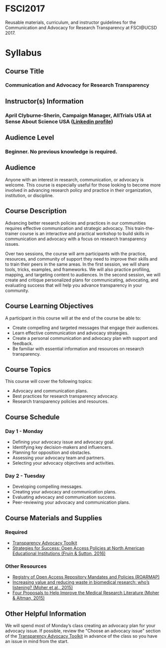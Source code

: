 # FSCI2017
Reusable materials, curriculum, and instructor guidelines for the Communication and Advocacy for Research Transparency at FSCI@UCSD 2017.

# Syllabus

## Course Title
### Communication and Advocacy for Research Transparency

## Instructor(s) Information 
### April Clyburne-Sherin, Campaign Manager, AllTrials USA at Sense About Science USA ([Linkedin profile](https://www.linkedin.com/uas/login?trk=bf&trkInfo=AQHMkGDmbvL6BAAAAVvKDP7I0FFN9IkMaWmeOAdYIsv09g0LaVldlM8lcR0b_SzdWZKqIUiuA3zYcFj4aoBhezq2DPWNUqB7bGpq1DA=&session_redirect=https%3A%2F%2Fwww.linkedin.com%2Fin%2Fapril-clyburne-sherin-30231383))

## Audience Level 
### Beginner. No previous knowledge is required.

## Audience
Anyone with an interest in research, communication, or advocacy is welcome. This course is especially useful for those looking to become more involved in advancing research policy and practice in their organization, institution, or discipline.

## Course Description 
Advancing better research policies and practices in our communities requires effective communication and strategic advocacy. This train-the-trainer course is an interactive and practical workshop to build skills in communication and advocacy with a focus on research transparency issues. 

Over two sessions, the course will arm participants with the practice, resources, and community of support they need to improve their skills and to train their peers in the same areas. In the first session, we will share tools, tricks, examples, and frameworks. We will also practice profiling, mapping, and targeting content to audiences. In the second session, we will create and critique personalized plans for communicating, advocating, and evaluating success that will help you advance transparency in your community.

## Course Learning Objectives 

A participant in this course will at the end of the course be able to:
* Create compelling and targeted messages that engage their audiences.
* Learn effective communication and advocacy strategies.
* Create a personal communication and advocacy plan with support and feedback.
* Be familiar with essential information and resources on research transparency.

## Course Topics

This course will cover the following topics:
* Advocacy and communication plans.
* Best practices for research transparency advocacy.
* Research transparency policies and resources.

## Course Schedule

### Day 1 - Monday 

* Defining your advocacy issue and advocacy goal.
* Identifying key decision-makers and influencers.
* Planning for opposition and obstacles.
* Assessing your advocacy team and partners.
* Selecting your advocacy objectives and activities.

### Day 2 - Tuesday 

* Developing compelling messages.
* Creating your advocacy and communication plans.
* Evaluating advocacy and communication success.
* Peer-reviewing your advocacy and communication plans.

## Course Materials and Supplies

### Required 

* [Transparency Advocacy Toolkit](https://github.com/AllTrialsUSA/FSCI2017/blob/master/Transparency-advocacy-toolkit.md)
* [Strategies for Success: Open Access Policies at North American Educational Institutions (Fruin & Sutton, 2016)](https://github.com/AllTrialsUSA/FSCI2017/blob/master/Strategies-for-Success_Fruin-Sutton-2016.pdf)

### Other Resources

* [Registry of Open Access Repository Mandates and Policies (ROARMAP) ](https://roarmap.eprints.org/)
* [Increasing value and reducing waste in biomedical research: who’s listening? (Moher et al., 2015)](https://github.com/AllTrialsUSA/FSCI2017/blob/master/Increasing-value-and-reducing-waste-in-biomedical-research-whos-listening_Moher-2015.pdf)
* [Four Proposals to Help Improve the Medical Research Literature (Moher & Altman, 2015)](https://github.com/AllTrialsUSA/FSCI2017/blob/master/Four-Proposals-to-Help-Improve-the-Medical-Research-Literature_Moher-Altman-2015.PDF)

## Other Helpful Information

We will spend most of Monday’s class creating an advocacy plan for your advocacy issue. If possible, review the "Choose an advocacy issue" section of the [Transparency Advocacy Toolkit](https://github.com/AllTrialsUSA/FSCI2017/blob/master/Transparency-advocacy-toolkit.md#choose-an-advocacy-issue) in advance of the class so you have an issue in mind from the start.


